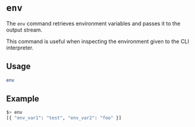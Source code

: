 # `env`

The `env` command retrieves environment variables and passes it to the output stream.

This command is useful when inspecting the environment given to the CLI interpreter.

## Usage

```bash
env
```

## Example

```bash
$> env
[{ "env_var1": "test", "env_var2": "foo" }]
```
